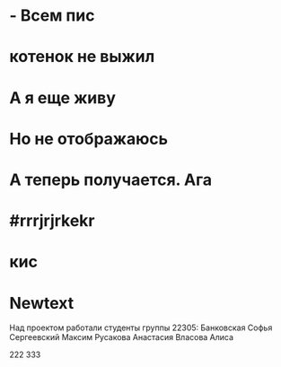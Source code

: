 # - Всем пис
# котенок не выжил
# А я еще живу
# Но не отображаюсь
# А теперь получается. Ага
#rrrjrjrkekr
=======
# кис
# Newtext
Над проектом работали студенты группы 22305:
Банковская Софья
Сергеевский Максим
Русакова Анастасия
Власова Алиса

222
333
